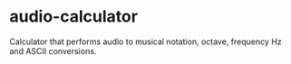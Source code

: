 # audio-calculator
Calculator that performs audio to musical notation, octave, frequency Hz and ASCII conversions.
